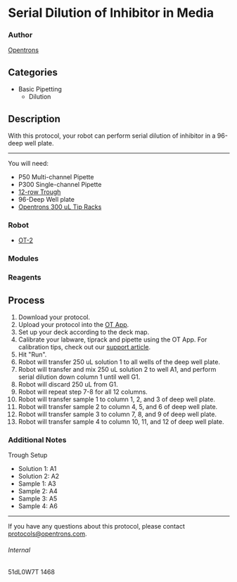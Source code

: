 # Serial Dilution of Inhibitor in Media

### Author
[Opentrons](http://www.opentrons.com/)

## Categories
* Basic Pipetting
    * Dilution

## Description
With this protocol, your robot can perform serial dilution of inhibitor in a 96-deep well plate.

---

You will need:
* P50 Multi-channel Pipette
* P300 Single-channel Pipette
* [12-row Trough](https://www.usascientific.com/12-channel-automation-reservoir.aspx)
* 96-Deep Well plate
* [Opentrons 300 uL Tip Racks](https://shop.opentrons.com/collections/opentrons-tips)

### Robot
* [OT-2](https://opentrons.com/ot-2)

### Modules

### Reagents

## Process
1. Download your protocol.
2. Upload your protocol into the [OT App](https://opentrons.com/ot-app).
3. Set up your deck according to the deck map.
4. Calibrate your labware, tiprack and pipette using the OT App. For calibration tips, check out our [support article](https://support.opentrons.com/ot-2/getting-started-software-setup/deck-calibration).
5. Hit "Run".
6. Robot will transfer 250 uL solution 1 to all wells of the deep well plate.
7. Robot will transfer and mix 250 uL solution 2 to well A1, and perform serial dilution down column 1 until well G1.
8. Robot will discard 250 uL from G1.
9. Robot will repeat step 7-8 for all 12 columns.
10. Robot will transfer sample 1 to column 1, 2, and 3 of deep well plate.
11. Robot will transfer sample 2 to column 4, 5, and 6 of deep well plate.
12. Robot will transfer sample 3 to column 7, 8, and 9 of deep well plate.
13. Robot will transfer sample 4 to column 10, 11, and 12 of deep well plate.

### Additional Notes
Trough Setup
* Solution 1: A1
* Solution 2: A2
* Sample 1: A3
* Sample 2: A4
* Sample 3: A5
* Sample 4: A6

---

If you have any questions about this protocol, please contact protocols@opentrons.com.

###### Internal
51dL0W7T
1468
